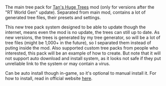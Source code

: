 The main tree pack for [Tan's Huge Trees](https://legacy.curseforge.com/minecraft/mc-mods/tan-huge-trees) mod (only for versions after the "RT World Gen" update). Separated from main mod, contains a lot of generated tree files, their presets and settings.

This new tree pack system designed to be able to update though the internet, means even the mod is no update, the trees can still up to date. As new versions, the trees is generated by my tree generator, so will be a lot of tree files (might be 1,000+ in the future), so I separated them instead of puting inside the mod. Also supported custom tree packs from people who interested, this pack will be an example of how to create. But note that it will not support auto download and install system, as it looks not safe if they put unreliable link to the system or may contain a virus.

Can be auto install though in-game, so it's optional to manual install it. For how to install, read in official website [here](https://sites.google.com/view/tannyjung/minecraft-projects/tans-huge-trees/installation).